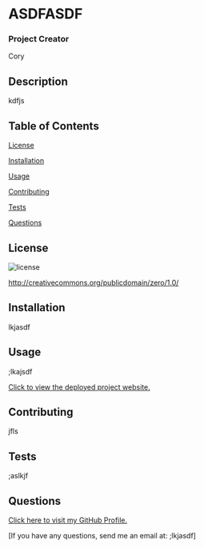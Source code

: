
  # ASDFASDF

  ### Project Creator
  Cory
  ## Description
  kdfjs

  ## Table of Contents

  [License](#license)

  [Installation](#installation)

  [Usage](#usage)

  [Contributing](#contributing)

  [Tests](#tests)

  [Questions](#questions)
    
  ## License   
  ![license](https://img.shields.io/badge/License-CC0%201.0-lightgrey.svg)
  
  http://creativecommons.org/publicdomain/zero/1.0/

  ## Installation
  lkjasdf

  ## Usage
  ;lkajsdf

  [Click to view the deployed project website.](https://lskdjfo)
  ## Contributing  
  jfls

  ## Tests
  ;aslkjf

  ## Questions  
  [Click here to visit my GitHub Profile.](https://www.github.com/;lkajsdf)

  [If you have any questions, send me an email at: ;lkjasdf]
